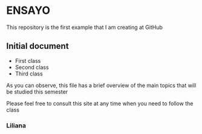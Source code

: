 # ENSAYO
This repository is the first example that I am creating at GitHub 
## Initial document
* First class
* Second class
* Third class

As you can observe, this file has a brief overview of the main topics that will be studied this semester

Please feel free to consult this site at any time when you need to follow the class

### Liliana
